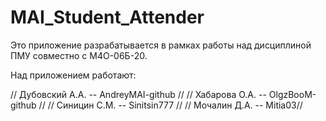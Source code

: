 # MAI_Student_Attender
Это приложение разрабатывается в рамках работы над дисциплиной ПМУ совместно с М4О-06Б-20.

Над приложением работают:

// Дубовский А.А. -- AndreyMAI-github //
// Хабарова О.А. -- OlgzBooM-github //
// Синицин С.М. -- Sinitsin777 //
// Мочалин Д.А. -- Mitia03//